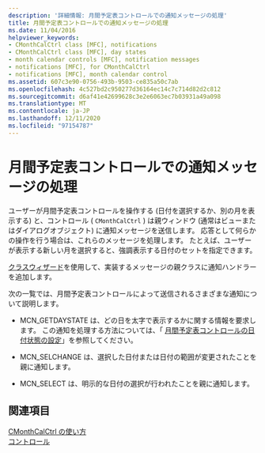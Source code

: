 ```yaml
---
description: '詳細情報: 月間予定表コントロールでの通知メッセージの処理'
title: 月間予定表コントロールでの通知メッセージの処理
ms.date: 11/04/2016
helpviewer_keywords:
- CMonthCalCtrl class [MFC], notifications
- CMonthCalCtrl class [MFC], day states
- month calendar controls [MFC], notification messages
- notifications [MFC], for CMonthCalCtrl
- notifications [MFC], month calendar control
ms.assetid: 607c3e90-0756-493b-9503-ce835a50c7ab
ms.openlocfilehash: 4c527bd2c950277d36164ec14c7c714d82d2c812
ms.sourcegitcommit: d6af41e42699628c3e2e6063ec7b03931a49a098
ms.translationtype: MT
ms.contentlocale: ja-JP
ms.lasthandoff: 12/11/2020
ms.locfileid: "97154787"
---
```

# <a name="processing-notification-messages-in-month-calendar-controls"></a>月間予定表コントロールでの通知メッセージの処理

ユーザーが月間予定表コントロールを操作する (日付を選択するか、別の月を表示する) と、コントロール ( `CMonthCalCtrl` ) は親ウィンドウ (通常はビューまたはダイアログオブジェクト) に通知メッセージを送信します。 応答として何らかの操作を行う場合は、これらのメッセージを処理します。 たとえば、ユーザーが表示する新しい月を選択すると、強調表示する日付のセットを指定できます。

[クラスウィザード](reference/mfc-class-wizard.md)を使用して、実装するメッセージの親クラスに通知ハンドラーを追加します。

次の一覧では、月間予定表コントロールによって送信されるさまざまな通知について説明します。

- MCN_GETDAYSTATE は、どの日を太字で表示するかに関する情報を要求します。 この通知を処理する方法については、「 [月間予定表コントロールの日付状態の設定](../mfc/setting-the-day-state-of-a-month-calendar-control.md)」を参照してください。

- MCN_SELCHANGE は、選択した日付または日付の範囲が変更されたことを親に通知します。

- MCN_SELECT は、明示的な日付の選択が行われたことを親に通知します。

## <a name="see-also"></a>関連項目

[CMonthCalCtrl の使い方](../mfc/using-cmonthcalctrl.md)<br/>
[コントロール](../mfc/controls-mfc.md)
